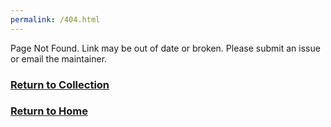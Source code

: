 ```yaml
---
permalink: /404.html
---
```


Page Not Found. Link may be out of date or broken. Please submit an issue or email the maintainer.  

### [Return to Collection](https://MatSciEdu.github.io/DSM-CORE/resource-collection)  
### [Return to Home](https://MatSciEdu.github.io/DSM-CORE)
